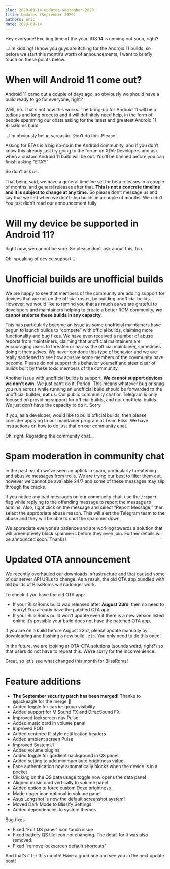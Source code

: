 ```yaml
---
slug: 2020-09-14-updates-september-2020
title: Updates (September 2020)
authors: eric
date: 2020-09-14
---
```


Hey everyone! Exciting time of the year. iOS 14 is coming out soon, right?

...I’m kidding! I know you guys are itching for the Android 11 builds, so before we start this month’s worth of announcements, I want to briefly touch on these points below.

# When will Android 11 come out?

Android 11 came out a couple of days ago, so obviously we should have a build ready to go for everyone, right?

Well, no. That’s not how this works. The bring-up for Android 11 will be a tedious and long process and it will definitely need help, in the form of people spamming our chats asking for the latest and greatest Android 11 BlissRoms build.

...I’m obviously being sarcastic. Don’t do this. Please!

Asking for ETAs is a big no-no in the Android community, and if you don’t know this already just try going to the forum on XDA-Developers and ask when a custom Android 11 build will be out. You’ll be banned before you can finish asking “ETA?!”

So don’t ask us.

That being said, we have a general timeline set for beta releases in a couple of months, and general releases after that. **This is not a concrete timeline and it is subject to change at any time.** So please don’t message us and say that we lied when we don’t ship builds in a couple of months. We didn’t. You just didn’t read our announcement fully.

# Will my device be supported in Android 11?

Right now, we cannot be sure. So please don’t ask about this, too.

Oh, speaking of device support…

# Unofficial builds are unofficial builds

We are happy to see that members of the community are adding support for devices that are not on the official roster, by building unofficial builds. However, we would like to remind you that as much as we are grateful to developers and maintainers helping to create a better ROM community, **we cannot endorse these builds in any capacity.**

This has particularly become an issue as some unofficial maintainers have begun to launch builds to “compete” with official builds, claiming more functionality and bug fixes. We have even received a number of abuse reports from maintainers, claiming that unofficial maintainers are encouraging users to threaten or harass the official maintainer, sometimes doing it themselves. We never condone this type of behavior and we are really saddened to see how abusive some members of the community have become. Please do not support this behavior yourself and steer clear of builds built by these toxic members of the community.

Another issue with unofficial builds is support. **We cannot support devices we don’t own.** We just can’t do it. Period. This means whatever bug or snag you run across while running an unofficial build should be forwarded to the unofficial builder, **not** us. Our public community chat on Telegram is only focused on providing support for official builds, and not unofficial builds. We just don’t have the capacity to do it. Sorry.

If you, as a developer, would like to build official builds, then please consider applying to our maintainer program at Team Bliss. We have instructions on how to do just that on our community chat.

Oh, right. Regarding the community chat…

# Spam moderation in community chat

In the past month we’ve seen an uptick in spam, particularly threatening and abusive messages from trolls. We are trying our best to filter them out, however we cannot be available 24/7 and some of these messages may slip through the cracks.

If you notice any bad messages on our community chat, use the `/report` flag while replying to the offending message to report the message to admins. Also, right click on the message and select “Report Message,” then select the appropriate abuse reason. This will alert the Telegram team to the abuse and they will be able to shut the spammer down.

We appreciate everyone’s patience and are working towards a solution that will preemptively block spammers before they even join. Further details will be announced soon. Thanks!

# Updated OTA announcement

We recently overhauled our downloads infrastructure and that caused some of our server API URLs to change. As a result, the old OTA app bundled with old builds of BlissRoms will no longer work.

To check if you have the old OTA app:

- If your BlissRoms build was released after **August 23rd**, then no need to worry! You already have the patched OTA app.
- If your BlissRoms build won’t update even if there is a new version listed online it’s possible your build does not have the patched OTA app.

If you are on a build before August 23rd, please update manually by downloading and flashing a new build `.zip`. You only need to do this once!

In the future, we are looking at OTA-OTA solutions (sounds weird, right?) so that users do not have to repeat this. We’re sorry for the inconvenience!

Great, so let’s see what changed this month for BlissRoms!

# Feature additions

- **The September security patch has been merged!** Thanks to @jackeagle for the merge 🙂
- Added toggle for carrier group visibility
- Added support for MiSound FX and DiracSound FX
- Improved lockscreen nav Pulse
- Added music card in volume panel
- Improved FOD
- Added centered R-style notification headers
- Added ambient screen Pulse
- Improved SystemUI
- Added volume plugins
- Added toggle for gradient background in QS panel
- Added setting to add minimum auto brightness value
- Face authentication now automatically blocks when the device is in a pocket
- Clicking on the QS data usage toggle now opens the data panel
- Aligned music card vertically to volume panel
- Added option to force custom Doze brightness
- Made ringer icon optional in volume panel
- Asus Longshot is now the default screenshot system!
- Moved Dark Mode to Blissify Settings
- Added dependencies to system themes

Bug fixes

- Fixed “Edit QS panel” icon touch issue
- Fixed battery QS tile icon not changing. The detail for it was also removed.
- Fixed “remove lockscreen default shortcuts”

And that’s it for this month! Have a good one and see you in the next update post!
